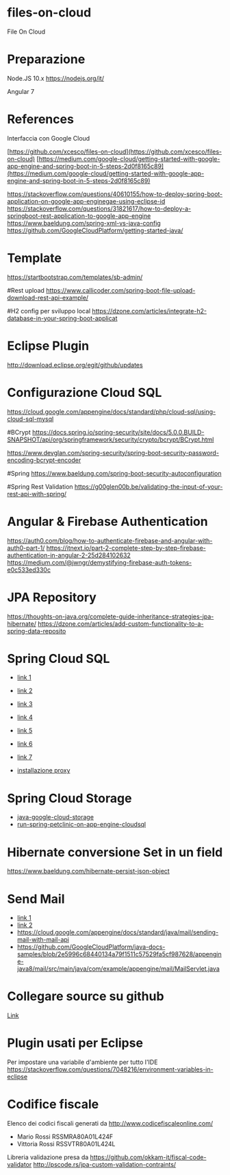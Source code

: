 # files-on-cloud
File On Cloud

# Preparazione
Node.JS 10.x
https://nodejs.org/it/

Angular 7 

# References
Interfaccia con Google Cloud

[https://github.com/xcesco/files-on-cloud](https://github.com/xcesco/files-on-cloud)
[https://medium.com/google-cloud/getting-started-with-google-app-engine-and-spring-boot-in-5-steps-2d0f8165c89](https://medium.com/google-cloud/getting-started-with-google-app-engine-and-spring-boot-in-5-steps-2d0f8165c89)

https://stackoverflow.com/questions/40610155/how-to-deploy-spring-boot-application-on-google-app-enginegae-using-eclipse-id
https://stackoverflow.com/questions/31821617/how-to-deploy-a-springboot-rest-application-to-google-app-engine
https://www.baeldung.com/spring-xml-vs-java-config
https://github.com/GoogleCloudPlatform/getting-started-java/

# Template
https://startbootstrap.com/templates/sb-admin/

#Rest upload
https://www.callicoder.com/spring-boot-file-upload-download-rest-api-example/

#H2 config per sviluppo local
https://dzone.com/articles/integrate-h2-database-in-your-spring-boot-applicat

# Eclipse Plugin
http://download.eclipse.org/egit/github/updates

# Configurazione Cloud SQL
https://cloud.google.com/appengine/docs/standard/php/cloud-sql/using-cloud-sql-mysql

#BCrypt
https://docs.spring.io/spring-security/site/docs/5.0.0.BUILD-SNAPSHOT/api/org/springframework/security/crypto/bcrypt/BCrypt.html

https://www.devglan.com/spring-security/spring-boot-security-password-encoding-bcrypt-encoder


#Spring
https://www.baeldung.com/spring-boot-security-autoconfiguration

#Spring Rest Validation
https://g00glen00b.be/validating-the-input-of-your-rest-api-with-spring/

# Angular & Firebase Authentication
https://auth0.com/blog/how-to-authenticate-firebase-and-angular-with-auth0-part-1/
https://itnext.io/part-2-complete-step-by-step-firebase-authentication-in-angular-2-25d284102632
https://medium.com/@jwngr/demystifying-firebase-auth-tokens-e0c533ed330c

# JPA Repository
https://thoughts-on-java.org/complete-guide-inheritance-strategies-jpa-hibernate/
https://dzone.com/articles/add-custom-functionality-to-a-spring-data-reposito

# Spring Cloud SQL
 - [link 1](https://medium.com/@DazWilkin/google-cloud-sql-6-ways-golang-a4aa497f3c67)
 - [link 2](https://medium.com/@DazWilkin/google-cloud-sql-4-ways-spring-a4f13ad32714)
 - [link 3](https://mvnrepository.com/artifact/org.springframework.cloud/spring-cloud-gcp-starter-sql-mysql)

 - [link 4](https://cloud.google.com/bigtable/docs/samples-overview)
 - [link 5](https://cloud.google.com/bigtable/docs/tutorials)
 - [link 6](https://cloud.google.com/appengine/docs/flexible/java/using-cloud-sql)
 - [link 7](https://github.com/GoogleCloudPlatform/appengine-cloudsql-native-mysql-hibernate-jpa-demo-java/blob/master/pom.xml)
 
 - [installazione proxy](https://cloud.google.com/sql/docs/mysql/quickstart-proxy-test)

# Spring Cloud Storage
 - [java-google-cloud-storage](https://www.baeldung.com/java-google-cloud-storage)
 - [run-spring-petclinic-on-app-engine-cloudsql](https://cloud.google.com/community/tutorials/run-spring-petclinic-on-app-engine-cloudsql)

# Hibernate conversione Set in un field
https://www.baeldung.com/hibernate-persist-json-object

# Send Mail
 - [link 1](https://cloud.google.com/appengine/docs/standard/java/mail/)
 - [link 2](https://cloud.google.com/appengine/docs/standard/java/mail/sendgrid)
 - https://cloud.google.com/appengine/docs/standard/java/mail/sending-mail-with-mail-api
 - https://github.com/GoogleCloudPlatform/java-docs-samples/blob/2e5996c68440134a79f1511c57529fa5cf987628/appengine-java8/mail/src/main/java/com/example/appengine/mail/MailServlet.java
 
 # Collegare source su github
 
 [Link](https://cloud.google.com/debugger/docs/source-context?hl=en_US&_ga=2.30533503.-1121481467.1557264458)
 
 # Plugin usati per Eclipse
 Per impostare una variabile d'ambiente per tutto l'IDE
 https://stackoverflow.com/questions/7048216/environment-variables-in-eclipse


# Codifice fiscale
Elenco dei codici fiscali generati da http://www.codicefiscaleonline.com/

 - Mario Rossi RSSMRA80A01L424F
 - Vittoria Rossi RSSVTR80A01L424L
 
 Libreria validazione presa da 
 https://github.com/okkam-it/fiscal-code-validator
 http://pscode.rs/jpa-custom-validation-contraints/